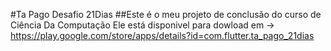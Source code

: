 #Ta Pago Desafio 21Dias
##Este é o meu projeto de conclusão do curso de Ciência Da Computação
Ele está disponivel para dowload em ->
https://play.google.com/store/apps/details?id=com.flutter.ta_pago_21dias
